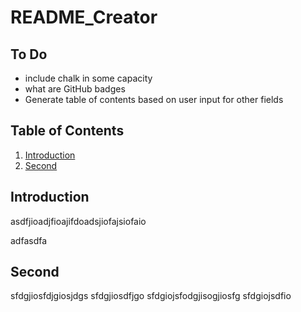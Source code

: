# README_Creator

## To Do 
- include chalk in some capacity
- what are GitHub badges
- Generate table of contents based on user input for other fields

## Table of Contents
1. [Introduction](#intro)
2. [Second](#sec)











## Introduction <a name="intro"></a>
asdfjioadjfioajifdoadsjiofajsiofaio

adfasdfa

## Second <a name="sec"></a>
sfdgjiosfdjgiosjdgs
sfdgjiosdfjgo
sfdgiojsfodgjisogjiosfg
sfdgiojsdfio